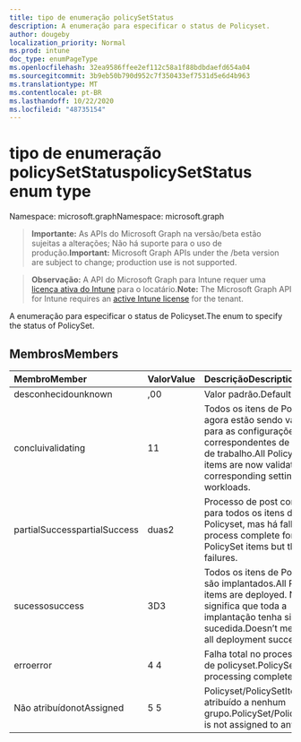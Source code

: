 ```yaml
---
title: tipo de enumeração policySetStatus
description: A enumeração para especificar o status de Policyset.
author: dougeby
localization_priority: Normal
ms.prod: intune
doc_type: enumPageType
ms.openlocfilehash: 32ea9586ffee2ef112c58a1f88bdbdaefd654a04
ms.sourcegitcommit: 3b9eb50b790d952c7f350433ef7531d5e6d4b963
ms.translationtype: MT
ms.contentlocale: pt-BR
ms.lasthandoff: 10/22/2020
ms.locfileid: "48735154"
---
```

# <a name="policysetstatus-enum-type"></a><span data-ttu-id="153a4-103">tipo de enumeração policySetStatus</span><span class="sxs-lookup"><span data-stu-id="153a4-103">policySetStatus enum type</span></span>

<span data-ttu-id="153a4-104">Namespace: microsoft.graph</span><span class="sxs-lookup"><span data-stu-id="153a4-104">Namespace: microsoft.graph</span></span>

> <span data-ttu-id="153a4-105">**Importante:** As APIs do Microsoft Graph na versão/beta estão sujeitas a alterações; Não há suporte para o uso de produção.</span><span class="sxs-lookup"><span data-stu-id="153a4-105">**Important:** Microsoft Graph APIs under the /beta version are subject to change; production use is not supported.</span></span>

> <span data-ttu-id="153a4-106">**Observação:** A API do Microsoft Graph para Intune requer uma [licença ativa do Intune](https://go.microsoft.com/fwlink/?linkid=839381) para o locatário.</span><span class="sxs-lookup"><span data-stu-id="153a4-106">**Note:** The Microsoft Graph API for Intune requires an [active Intune license](https://go.microsoft.com/fwlink/?linkid=839381) for the tenant.</span></span>

<span data-ttu-id="153a4-107">A enumeração para especificar o status de Policyset.</span><span class="sxs-lookup"><span data-stu-id="153a4-107">The enum to specify the status of PolicySet.</span></span>

## <a name="members"></a><span data-ttu-id="153a4-108">Membros</span><span class="sxs-lookup"><span data-stu-id="153a4-108">Members</span></span>
|<span data-ttu-id="153a4-109">Membro</span><span class="sxs-lookup"><span data-stu-id="153a4-109">Member</span></span>|<span data-ttu-id="153a4-110">Valor</span><span class="sxs-lookup"><span data-stu-id="153a4-110">Value</span></span>|<span data-ttu-id="153a4-111">Descrição</span><span class="sxs-lookup"><span data-stu-id="153a4-111">Description</span></span>|
|:---|:---|:---|
|<span data-ttu-id="153a4-112">desconhecido</span><span class="sxs-lookup"><span data-stu-id="153a4-112">unknown</span></span>|<span data-ttu-id="153a4-113">,0</span><span class="sxs-lookup"><span data-stu-id="153a4-113">0</span></span>|<span data-ttu-id="153a4-114">Valor padrão.</span><span class="sxs-lookup"><span data-stu-id="153a4-114">Default Value.</span></span>|
|<span data-ttu-id="153a4-115">conclui</span><span class="sxs-lookup"><span data-stu-id="153a4-115">validating</span></span>|<span data-ttu-id="153a4-116">1</span><span class="sxs-lookup"><span data-stu-id="153a4-116">1</span></span>|<span data-ttu-id="153a4-117">Todos os itens de Policyset agora estão sendo validados para as configurações correspondentes de cargas de trabalho.</span><span class="sxs-lookup"><span data-stu-id="153a4-117">All PolicySet items are now validating for corresponding settings of workloads.</span></span>|
|<span data-ttu-id="153a4-118">partialSuccess</span><span class="sxs-lookup"><span data-stu-id="153a4-118">partialSuccess</span></span>|<span data-ttu-id="153a4-119">duas</span><span class="sxs-lookup"><span data-stu-id="153a4-119">2</span></span>|<span data-ttu-id="153a4-120">Processo de post concluído para todos os itens de Policyset, mas há falhas.</span><span class="sxs-lookup"><span data-stu-id="153a4-120">Post process complete for all PolicySet items but there are failures.</span></span>|
|<span data-ttu-id="153a4-121">sucesso</span><span class="sxs-lookup"><span data-stu-id="153a4-121">success</span></span>|<span data-ttu-id="153a4-122">3D</span><span class="sxs-lookup"><span data-stu-id="153a4-122">3</span></span>|<span data-ttu-id="153a4-123">Todos os itens de Policyset são implantados.</span><span class="sxs-lookup"><span data-stu-id="153a4-123">All PolicySet items are deployed.</span></span> <span data-ttu-id="153a4-124">Não significa que toda a implantação tenha sido bem-sucedida.</span><span class="sxs-lookup"><span data-stu-id="153a4-124">Doesn’t mean that all deployment succeeded.</span></span> |
|<span data-ttu-id="153a4-125">erro</span><span class="sxs-lookup"><span data-stu-id="153a4-125">error</span></span>|<span data-ttu-id="153a4-126">4 </span><span class="sxs-lookup"><span data-stu-id="153a4-126">4</span></span>|<span data-ttu-id="153a4-127">Falha total no processamento de policyset.</span><span class="sxs-lookup"><span data-stu-id="153a4-127">PolicySet processing completely failed.</span></span>|
|<span data-ttu-id="153a4-128">Não atribuído</span><span class="sxs-lookup"><span data-stu-id="153a4-128">notAssigned</span></span>|<span data-ttu-id="153a4-129">5 </span><span class="sxs-lookup"><span data-stu-id="153a4-129">5</span></span>|<span data-ttu-id="153a4-130">Policyset/PolicySetItem não é atribuído a nenhum grupo.</span><span class="sxs-lookup"><span data-stu-id="153a4-130">PolicySet/PolicySetItem is not assigned to any group.</span></span>|





